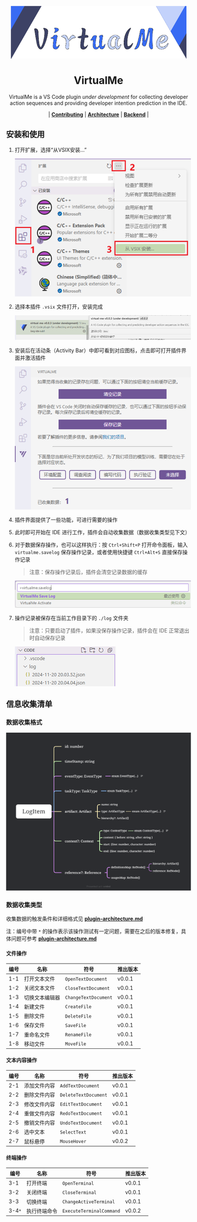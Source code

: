 <div align="center" >
<img src="./res/img/banner2.png"/>
</div>


<h1 align="center">VirtualMe</h1>

<div align="center" >
<p>VirtualMe is a VS Code plugin <i>under development</i> for collecting developer action sequences and providing developer intention prediction in the IDE.</p></div>
<div align="center" >
<p>
| <a href="https://github.com/iseg-ide-sub1/virtual-me/blob/main/res/docs/contributing.md"><b>Contributing</b></a> | <a href="https://github.com/iseg-ide-sub1/virtual-me/blob/main/res/docs/plugin-architecture.md"><b>Architecture</b></a> | <a href="https://github.com/iseg-ide-sub1/virtualme-backend"><b>Backend</b></a> |
</p>
</div>


## 安装和使用

1. 打开扩展，选择“从VSIX安装...”

   ![img01](./res/img/guide/01.png)
   
2. 选择本插件 `.vsix` 文件打开，安装完成

   ![img02](./res/img/guide/02.png)
   
3. 安装后在活动条（Activity Bar）中即可看到对应图标，点击即可打开插件界面并激活插件
   
   ![](./res/img/guide/03.png)
   
3. 插件界面提供了一些功能，可进行需要的操作
   
5. 此时即可开始在 IDE 进行工作，插件会自动收集数据（数据收集类型见下文）

5. 对于数据保存操作，也可以这样执行：按 `Ctrl+Shift+P` 打开命令面板，输入 `virtualme.savelog` 保存操作记录，或者使用快捷键 `Ctrl+Alt+S` 直接保存操作记录
   > 注意：保存操作记录后，插件会清空记录数据的缓存

   ![img04](./res/img/guide/04.png)
   
6. 操作记录被保存在当前工作目录下的 `./log` 文件夹

   > 注意：只要启动了插件，如果没保存操作记录，插件会在 IDE 正常退出时自动保存记录

   ![img05](./res/img/guide/05.png)

## 信息收集清单

### 数据收集格式

![](./res/raw/log-item-surface.png)

### 数据收集类型

收集数据的触发条件和详细格式见 [**plugin-architecture.md**](./res/docs/plugin-architecture.md)

注：编号中带 `*` 的操作表示该操作测试有一定问题，需要在之后的版本修复，具体问题可参考 [**plugin-architecture.md**](./res/docs/plugin-architecture.md)

#### 文件操作

| 编号 | 名称           | 符号                 | 推出版本 |
| ---- | -------------- | -------------------- | -------- |
| 1-1  | 打开文本文件   | `OpenTextDocument`   | v0.0.1   |
| 1-2  | 关闭文本文件   | `CloseTextDocument`  | v0.0.1   |
| 1-3  | 切换文本编辑器 | `ChangeTextDocument` | v0.0.1   |
| 1-4  | 新建文件       | `CreateFile`         | v0.0.1   |
| 1-5  | 删除文件       | `DeleteFile`         | v0.0.1   |
| 1-6  | 保存文件       | `SaveFile`           | v0.0.1   |
| 1-7  | 重命名文件     | `RenameFile`         | v0.0.1   |
| 1-8  | 移动文件       | `MoveFile`           | v0.0.1   |

#### 文本内容操作

| 编号 | 名称         | 符号                 | 推出版本 |
| ---- | ------------ | -------------------- | -------- |
| 2-1  | 添加文件内容 | `AddTextDocument`    | v0.0.1   |
| 2-2  | 删除文件内容 | `DeleteTextDocument` | v0.0.1   |
| 2-3  | 修改文件内容 | `EditTextDocument`   | v0.0.1   |
| 2-4  | 重做文件内容 | `RedoTextDocument`   | v0.0.1   |
| 2-5  | 撤销文件内容 | `UndoTextDocument`   | v0.0.1   |
| 2-6  | 选中文本     | `SelectText`         | v0.0.1   |
| 2-7  | 鼠标悬停     | `MouseHover`         | v0.0.2   |

#### 终端操作

| 编号   | 名称         | 符号                     | 推出版本 |
| ------ | ------------ | ------------------------ | -------- |
| 3-1    | 打开终端     | `OpenTerminal`           | v0.0.1   |
| 3-2    | 关闭终端     | `CloseTerminal`          | v0.0.1   |
| 3-3    | 切换终端     | `ChangeActiveTerminal`   | v0.0.1   |
| 3-4`*` | 执行终端命令 | `ExecuteTerminalCommand` | v0.0.2   |
